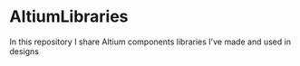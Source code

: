 # AltiumLibraries
 In this repository I share Altium components libraries I've made and used in designs
